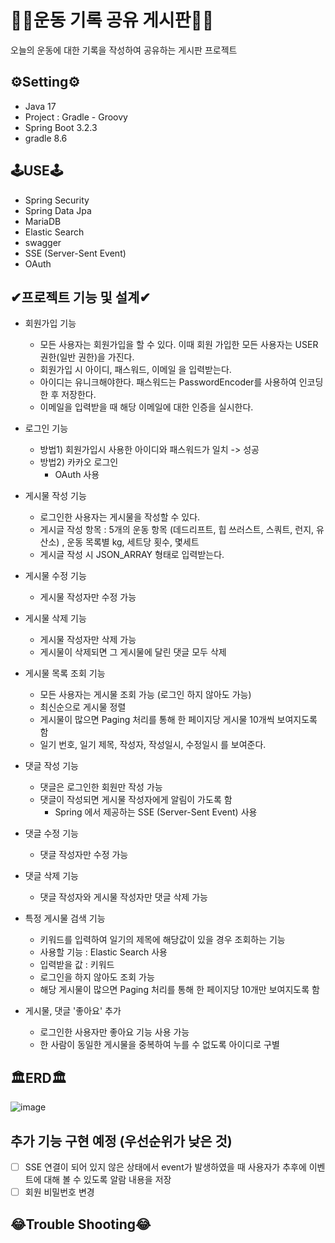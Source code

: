 # 🏃‍♂️운동 기록 공유 게시판🏃‍♂️

오늘의 운동에 대한 기록을 작성하여 공유하는 게시판 프로젝트

## ⚙Setting⚙
- Java 17
- Project : Gradle - Groovy
- Spring Boot 3.2.3
- gradle 8.6 

## 🕹USE🕹
- Spring Security
- Spring Data Jpa
- MariaDB
- Elastic Search
- swagger
- SSE (Server-Sent Event)
- OAuth

## ✔프로젝트 기능 및 설계✔
- 회원가입 기능
    - 모든 사용자는 회원가입을 할 수 있다. 이때 회원 가입한 모든 사용자는 USER 권한(일반 권한)을 가진다.
    - 회원가입 시 아이디, 패스워드, 이메일 을 입력받는다.
    - 아이디는 유니크해야한다. 패스워드는 PasswordEncoder를 사용하여 인코딩 한 후 저장한다.
    - 이메일을 입력받을 때 해당 이메일에 대한 인증을 실시한다.

- 로그인 기능
    - 방법1) 회원가입시 사용한 아이디와 패스워드가 일치 -> 성공
    - 방법2) 카카오 로그인
        - OAuth 사용

- 게시물 작성 기능
    - 로그인한 사용자는 게시물을 작성할 수 있다.
    - 게시글 작성 항목 : 5개의 운동 항목 (데드리프트, 힙 쓰러스트, 스쿼트, 런지, 유산소) , 운동 목록별 kg, 세트당 횟수, 몇세트
    - 게시글 작성 시 JSON_ARRAY 형태로 입력받는다.

- 게시물 수정 기능
    - 게시물 작성자만 수정 가능

- 게시물 삭제 기능
    - 게시물 작성자만 삭제 가능
    - 게시물이 삭제되면 그 게시물에 달린 댓글 모두 삭제

- 게시물 목록 조회 기능
    - 모든 사용자는 게시물 조회 가능 (로그인 하지 않아도 가능)
    - 최신순으로 게시물 정렬
    - 게시물이 많으면 Paging 처리를 통해 한 페이지당 게시물 10개씩 보여지도록 함
    - 일기 번호, 일기 제목, 작성자, 작성일시, 수정일시 를 보여준다.

- 댓글 작성 기능
    - 댓글은 로그인한 회원만 작성 가능
    - 댓글이 작성되면 게시물 작성자에게 알림이 가도록 함
        - Spring 에서 제공하는 SSE (Server-Sent Event) 사용

- 댓글 수정 기능
    - 댓글 작성자만 수정 가능

- 댓글 삭제 기능
    - 댓글 작성자와 게시물 작성자만 댓글 삭제 가능

- 특정 게시물 검색 기능
    - 키워드를 입력하여 일기의 제목에 해당값이 있을 경우 조회하는 기능
    - 사용할 기능 : Elastic Search 사용
    - 입력받을 값 : 키워드
    - 로그인을 하지 않아도 조회 가능
    - 해당 게시물이 많으면 Paging 처리를 통해 한 페이지당 10개만 보여지도록 함

- 게시물, 댓글 '좋아요' 추가
    - 로그인한 사용자만 좋아요 기능 사용 가능
    - 한 사람이 동일한 게시물을 중복하여 누를 수 없도록 아이디로 구별

## 🏛ERD🏛
![image](https://github.com/leejaeeun59357/exercise_board/assets/149572895/7811c104-628c-423d-a567-b8dc4b316380)



## 추가 기능 구현 예정 (우선순위가 낮은 것)
- [ ] SSE 연결이 되어 있지 않은 상태에서 event가 발생하였을 때 사용자가 추후에 이벤트에 대해 볼 수 있도록 알람 내용을 저장
- [ ] 회원 비밀번호 변경

## 😂Trouble Shooting😂

